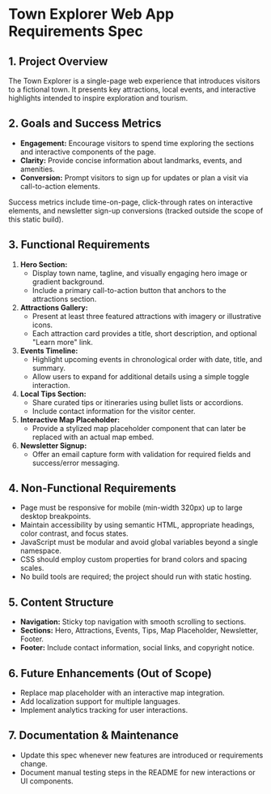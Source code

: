 # Town Explorer Web App Requirements Spec

## 1. Project Overview
The Town Explorer is a single-page web experience that introduces visitors to a fictional town. It presents key attractions, local events, and interactive highlights intended to inspire exploration and tourism.

## 2. Goals and Success Metrics
- **Engagement:** Encourage visitors to spend time exploring the sections and interactive components of the page.
- **Clarity:** Provide concise information about landmarks, events, and amenities.
- **Conversion:** Prompt visitors to sign up for updates or plan a visit via call-to-action elements.

Success metrics include time-on-page, click-through rates on interactive elements, and newsletter sign-up conversions (tracked outside the scope of this static build).

## 3. Functional Requirements
1. **Hero Section:**
   - Display town name, tagline, and visually engaging hero image or gradient background.
   - Include a primary call-to-action button that anchors to the attractions section.
2. **Attractions Gallery:**
   - Present at least three featured attractions with imagery or illustrative icons.
   - Each attraction card provides a title, short description, and optional "Learn more" link.
3. **Events Timeline:**
   - Highlight upcoming events in chronological order with date, title, and summary.
   - Allow users to expand for additional details using a simple toggle interaction.
4. **Local Tips Section:**
   - Share curated tips or itineraries using bullet lists or accordions.
   - Include contact information for the visitor center.
5. **Interactive Map Placeholder:**
   - Provide a stylized map placeholder component that can later be replaced with an actual map embed.
6. **Newsletter Signup:**
   - Offer an email capture form with validation for required fields and success/error messaging.

## 4. Non-Functional Requirements
- Page must be responsive for mobile (min-width 320px) up to large desktop breakpoints.
- Maintain accessibility by using semantic HTML, appropriate headings, color contrast, and focus states.
- JavaScript must be modular and avoid global variables beyond a single namespace.
- CSS should employ custom properties for brand colors and spacing scales.
- No build tools are required; the project should run with static hosting.

## 5. Content Structure
- **Navigation:** Sticky top navigation with smooth scrolling to sections.
- **Sections:** Hero, Attractions, Events, Tips, Map Placeholder, Newsletter, Footer.
- **Footer:** Include contact information, social links, and copyright notice.

## 6. Future Enhancements (Out of Scope)
- Replace map placeholder with an interactive map integration.
- Add localization support for multiple languages.
- Implement analytics tracking for user interactions.

## 7. Documentation & Maintenance
- Update this spec whenever new features are introduced or requirements change.
- Document manual testing steps in the README for new interactions or UI components.
